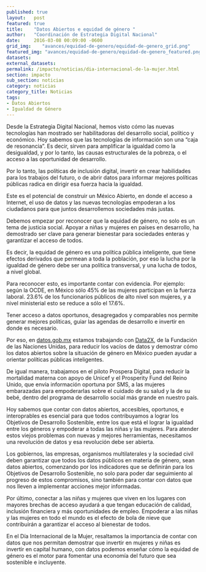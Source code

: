 ```yaml
---
published: true
layout:   post
featured: true
title:    "Datos Abiertos e equidad de género "
author:   "Coordinación de Estrategia Digital Nacional"
date:     2016-03-08 00:09:00 -0600
grid_img:    "avances/equidad-de-genero/equidad-de-genero_grid.png"
featured_img: "avances/equidad-de-genero/equidad-de-genero_featured.png"
datasets:
external_datasets:
permalink: /impacto/noticias/dia-internacional-de-la-mujer.html
section: impacto
sub_section: noticias
category: noticias
category_title: Noticias
tags:
- Datos Abiertos
- Igualdad de Género
---
```

Desde la Estrategia Digital Nacional, hemos visto cómo las nuevas tecnologías han mostrado ser habilitadoras del desarrollo social, político y económico. Hoy sabemos que las tecnologías de información son una “caja de resonancia”. Es decir, sirven para amplificar la igualdad como la desigualdad, y por lo tanto, las causas estructurales de la pobreza, o el acceso a las oportunidad de desarrollo.

Por lo tanto, las políticas de inclusión digital, invertir en crear habilidades para los trabajos del futuro, o de abrir datos para informar mejores políticas públicas radica en dirigir esa fuerza hacia la igualdad.

Este es el potencial de construir un México Abierto, en donde el acceso a Internet, el uso de datos y las nuevas tecnologías empoderan a los ciudadanos para que juntos desarrollemos sociedades más justas.

Debemos empezar por reconocer que la equidad de género, no solo es un tema de justicia social. Apoyar a niñas y mujeres en países en desarrollo, ha demostrado ser clave para generar bienestar para sociedades enteras y garantizar el acceso de todos.

Es decir, la equidad de género es una política pública inteligente, que tiene efectos derivados que permean a toda la población, por eso la lucha por la igualdad de género debe ser una política transversal, y una lucha de todos, a nivel global.  

Para reconocer esto, es importante contar con evidencia. Por ejemplo: según la OCDE, en México sólo 45% de las mujeres participan en la fuerza laboral. 23.6% de los funcionarios públicos de alto nivel son mujeres, y a nivel ministerial esto se reduce a sólo el 17.6%.

Tener acceso a datos oportunos, desagregados y comparables nos permite generar mejores políticas, guiar las agendas de desarrollo e invertir en donde es necesario.

Por eso, en [datos.gob.mx](http://datos.gob.mx/) estamos trabajando con [Data2X](http://data2x.org/), de la Fundación de las Naciones Unidas, para reducir los vacíos de datos y demostrar cómo los datos abiertos sobre la situación de género en México pueden ayudar a orientar políticas públicas inteligentes.

De igual manera, trabajamos en el piloto Prospera Digital, para reducir la mortalidad materna con apoyo de Unicef y el Prosperity Fund del Reino Unido, que envía información oportuna por SMS, a las mujeres embarazadas para empoderarlas sobre el cuidado de su salud y la de su bebé, dentro del programa de desarrollo social más grande en nuestro país.

Hoy sabemos que contar con datos abiertos, accesibles, oportunos, e interoprables es esencial para que todos contribuyamos a lograr los Objetivos de Desarrollo Sostenible, entre los que está el lograr la igualdad entre los géneros y empoderar a todas las niñas y las mujeres. Para atender estos viejos problemas con nuevas y mejores herramientas, necesitamos una revolución de datos y esa revolución debe ser abierta.

Los gobiernos, las empresas, organismos multilaterales y la sociedad civil deben garantizar que todos los datos públicos en materia de género, sean datos abiertos, comenzando por los indicadores que se definirán para los Objetivos de Desarrollo Sostenible, no solo para poder dar seguimiento al progreso de estos compromisos, sino también para contar con datos que nos lleven a implementar acciones mejor informadas.

Por último, conectar a las niñas y mujeres que viven en los lugares con mayores brechas de acceso ayudará a que tengan educación de calidad, inclusión financiera y más oportunidades de empleo.  Empoderar a las niñas y las mujeres en todo el mundo es el efecto de bola de nieve que contribuirán a garantizar el acceso al bienestar de todos.

En el Día Internacional de la Mujer, resaltamos la importancia de contar con datos que nos permitan demostrar que invertir en mujeres y niñas es invertir en capital humano, con datos podemos enseñar cómo la equidad de género es el motor para fomentar una economía del futuro que sea sostenible e incluyente.

